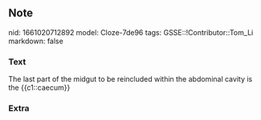 ## Note
nid: 1661020712892
model: Cloze-7de96
tags: GSSE::!Contributor::Tom_Li
markdown: false

### Text
<div>
  The last part of the midgut to be reincluded within the abdominal
  cavity is the {{c1::caecum}}
</div>

### Extra

